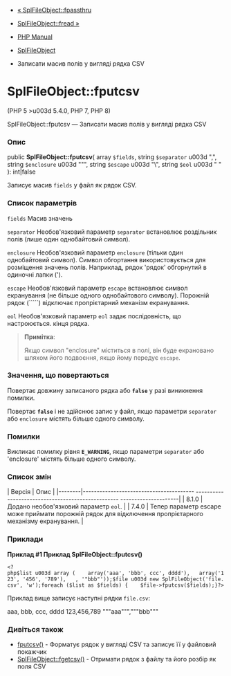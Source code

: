 - [« SplFileObject::fpassthru](splfileobject.fpassthru.md)
- [SplFileObject::fread »](splfileobject.fread.md)

- [PHP Manual](index.md)
- [SplFileObject](class.splfileobject.md)
- Записати масив полів у вигляді рядка CSV

# SplFileObject::fputcsv

(PHP 5 \>u003d 5.4.0, PHP 7, PHP 8)

SplFileObject::fputcsv — Записати масив полів у вигляді рядка CSV

### Опис

public **SplFileObject::fputcsv**(
array `$fields`,
string `$separator` u003d ",",
string `$enclosure` u003d "\"",
string `$escape` u003d "\\",
string `$eol` u003d "
"
): int\|false

Записує масив `fields` у файл як рядок CSV.

### Список параметрів

`fields`
Масив значень

`separator`
Необов'язковий параметр `separator` встановлює роздільник полів
(лише один однобайтовий символ).

`enclosure`
Необов'язковий параметр `enclosure` (тільки один однобайтовий символ).
Символ обгортання використовується для розміщення значень полів.
Наприклад, рядок 'рядок' обгорнутий в одиночні лапки (').

`escape`
Необов'язковий параметр `escape` встановлює символ екранування (не
більше одного однобайтового символу). Порожній рядок (`````) відключає
пропрієтарний механізм екранування.

`eol`
Необов'язковий параметр `eol` задає послідовність, що настроюється.
кінця рядка.

> **Примітка**:
>
> Якщо символ "enclosure" міститься в полі, він буде екрановано шляхом
> його подвоєння, якщо йому передує `escape`.

### Значення, що повертаються

Повертає довжину записаного рядка або **`false`** у разі
виникнення помилки.

Повертає **`false`** і не здійснює запис у файл, якщо параметри
`separator` або `enclosure` містять більше одного символу.

### Помилки

Викликає помилку рівня **`E_WARNING`**, якщо параметри `separator` або
'enclosure' містять більше одного символу.

### Список змін

| Версія | Опис |
|--------|---------------------------------------- -------------------------------------------------- ---------------------|
| 8.1.0 | Додано необов'язковий параметр `eol`. |
| 7.4.0 | Тепер параметр escape може приймати порожній рядок для відключення пропрієтарного механізму екранування. |

### Приклади

**Приклад #1 Приклад **SplFileObject::fputcsv()****

` <?php$list u003d array (    array('aaa', 'bbb', ccc', dddd'),   array('123', '456', '789'),   , '"bbb"'));$file u003d new SplFileObject('file.csv', 'w');foreach ($list as $fields) {    $file->fputcsv($fields);}?> `

Приклад вище записує наступні рядки `file.csv`:

aaa, bbb, ccc, dddd
123,456,789
"""aaa""","""bbb"""

### Дивіться також

- [fputcsv()](function.fputcsv.md) - Форматує рядок у вигляді CSV та
записує її у файловий покажчик
- [SplFileObject::fgetcsv()](splfileobject.fgetcsv.md) - Отримати
рядок з файлу та його розбір як поля CSV
